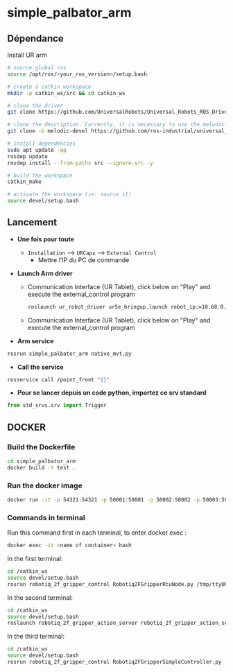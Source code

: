 # simple_palbator_arm


## Dépendance

Install UR arm

```bash
# source global ros
source /opt/ros/<your_ros_version>/setup.bash

# create a catkin workspace
mkdir -p catkin_ws/src && cd catkin_ws

# clone the driver
git clone https://github.com/UniversalRobots/Universal_Robots_ROS_Driver.git src/Universal_Robots_ROS_Driver

# clone the description. Currently, it is necessary to use the melodic-devel branch.
git clone -b melodic-devel https://github.com/ros-industrial/universal_robot.git src/universal_robot

# install dependencies
sudo apt update -qq
rosdep update
rosdep install --from-paths src --ignore-src -y

# build the workspace
catkin_make

# activate the workspace (ie: source it)
source devel/setup.bash
```


## Lancement

- **Une fois pour toute**
  - `Installation` --> `URCaps` --> `External Control` 
    - Mettre l'IP du PC de commande


- **Launch Arm driver** 
  - Communication Interface (UR Tablet), click below on "Play" and execute the external_control program
    ```bash
    roslaunch ur_robot_driver ur5e_bringup.launch robot_ip:=10.68.0.101 use_tool_communication:=true tool_voltage:=24 tool_parity:=0 tool_baud_rate:=115200 tool_stop_bits:=1 tool_rx_idle_chars:=1.5 tool_tx_idle_chars:=3.5 tool_device_name:=/tmp/ttyUR
    ```
  - Communication Interface (UR Tablet), click below on "Play" and execute the external_control program

- **Arm service** 
```bash
rosrun simple_palbator_arm native_mvt.py
```

- **Call the service** 
```bash
rosservice call /point_front "{}"
```

- **Pour se lancer depuis un code python, importez ce srv standard**
```python
from std_srvs.srv import Trigger
```


## DOCKER

### Build the Dockerfile
```bash
cd simple_palbator_arm
docker build -t test .
```

### Run the docker image
```bash
docker run -it -p 54321:54321 -p 50001:50001 -p 50002:50002 -p 50003:50003 -p 50004:50004 test
```

### Commands in terminal


Run this command first in each terminal, to enter docker exec :
```bash
docker exec -it <name of container> bash
```


In the first terminal:
```bash
cd /catkin_ws
source devel/setup.bash
rosrun robotiq_2f_gripper_control Robotiq2FGripperRtuNode.py /tmp/ttyUR
```

In the second terminal:
```bash
cd /catkin_ws
source devel/setup.bash
roslaunch robotiq_2f_gripper_action_server robotiq_2f_gripper_action_server.launch
```

In the third terminal:
```bash
cd /catkin_ws
source devel/setup.bash
rosrun robotiq_2f_gripper_control Robotiq2FGripperSimpleController.py 
```
